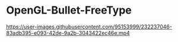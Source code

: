 # OpenGL-Bullet-FreeType



https://user-images.githubusercontent.com/95153999/232237046-83adb395-e093-42de-9a2b-3043422ec46e.mp4

